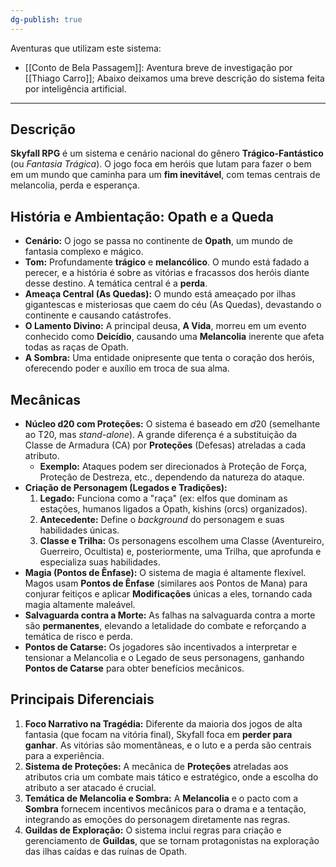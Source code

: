 ```yaml
---
dg-publish: true
---
```

Aventuras que utilizam este sistema:
- [[Conto de Bela Passagem]]: Aventura breve de investigação por [[Thiago Carro]];
Abaixo deixamos uma breve descrição do sistema feita por inteligência artificial. 

---
## Descrição

**Skyfall RPG** é um sistema e cenário nacional do gênero **Trágico-Fantástico** (ou *Fantasia Trágica*). O jogo foca em heróis que lutam para fazer o bem em um mundo que caminha para um **fim inevitável**, com temas centrais de melancolia, perda e esperança.

## História e Ambientação: Opath e a Queda

* **Cenário:** O jogo se passa no continente de **Opath**, um mundo de fantasia complexo e mágico.
* **Tom:** Profundamente **trágico** e **melancólico**. O mundo está fadado a perecer, e a história é sobre as vitórias e fracassos dos heróis diante desse destino. A temática central é a **perda**.
* **Ameaça Central (As Quedas):** O mundo está ameaçado por ilhas gigantescas e misteriosas que caem do céu (As Quedas), devastando o continente e causando catástrofes.
* **O Lamento Divino:** A principal deusa, **A Vida**, morreu em um evento conhecido como **Deicídio**, causando uma **Melancolia** inerente que afeta todas as raças de Opath.
* **A Sombra:** Uma entidade onipresente que tenta o coração dos heróis, oferecendo poder e auxílio em troca de sua alma.

## Mecânicas

* **Núcleo d20 com Proteções:** O sistema é baseado em $d20$ (semelhante ao T20, mas *stand-alone*). A grande diferença é a substituição da Classe de Armadura (CA) por **Proteções** (Defesas) atreladas a cada atributo.
    * **Exemplo:** Ataques podem ser direcionados à Proteção de Força, Proteção de Destreza, etc., dependendo da natureza do ataque.
* **Criação de Personagem (Legados e Tradições):**
    1.  **Legado:** Funciona como a "raça" (ex: elfos que dominam as estações, humanos ligados a Opath, kishins (orcs) organizados).
    2.  **Antecedente:** Define o *background* do personagem e suas habilidades únicas.
    3.  **Classe e Trilha:** Os personagens escolhem uma Classe (Aventureiro, Guerreiro, Ocultista) e, posteriormente, uma Trilha, que aprofunda e especializa suas habilidades.
* **Magia (Pontos de Ênfase):** O sistema de magia é altamente flexível. Magos usam **Pontos de Ênfase** (similares aos Pontos de Mana) para conjurar feitiços e aplicar **Modificações** únicas a eles, tornando cada magia altamente maleável.
* **Salvaguarda contra a Morte:** As falhas na salvaguarda contra a morte são **permanentes**, elevando a letalidade do combate e reforçando a temática de risco e perda.
* **Pontos de Catarse:** Os jogadores são incentivados a interpretar e tensionar a Melancolia e o Legado de seus personagens, ganhando **Pontos de Catarse** para obter benefícios mecânicos.

## Principais Diferenciais

1.  **Foco Narrativo na Tragédia:** Diferente da maioria dos jogos de alta fantasia (que focam na vitória final), Skyfall foca em **perder para ganhar**. As vitórias são momentâneas, e o luto e a perda são centrais para a experiência.
2.  **Sistema de Proteções:** A mecânica de **Proteções** atreladas aos atributos cria um combate mais tático e estratégico, onde a escolha do atributo a ser atacado é crucial.
3.  **Temática de Melancolia e Sombra:** A **Melancolia** e o pacto com a **Sombra** fornecem incentivos mecânicos para o drama e a tentação, integrando as emoções do personagem diretamente nas regras.
4.  **Guildas de Exploração:** O sistema inclui regras para criação e gerenciamento de **Guildas**, que se tornam protagonistas na exploração das ilhas caídas e das ruínas de Opath.